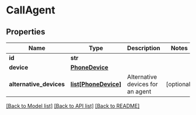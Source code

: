 # CallAgent

## Properties
Name | Type | Description | Notes
------------ | ------------- | ------------- | -------------
**id** | **str** |  | 
**device** | [**PhoneDevice**](PhoneDevice.md) |  | 
**alternative_devices** | [**list[PhoneDevice]**](PhoneDevice.md) | Alternative devices for an agent | [optional] 

[[Back to Model list]](../README.md#documentation-for-models) [[Back to API list]](../README.md#documentation-for-api-endpoints) [[Back to README]](../README.md)



